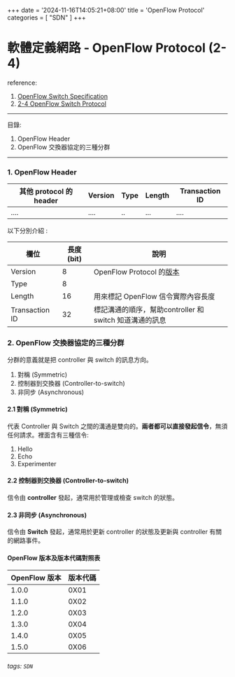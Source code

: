 +++
date = '2024-11-16T14:05:21+08:00'
title = 'OpenFlow Protocol'
categories = [
    "SDN"
]
+++
# 軟體定義網路 - OpenFlow Protocol (2-4)

reference:

1. [OpenFlow Switch Specification](https://opennetworking.org/wp-content/uploads/2014/10/openflow-switch-v1.3.5.pdf)
2. [2-4 OpenFlow Switch Protocol](https://www.youtube.com/watch?v=dYE_AVoXtgA)

----

目錄:

1. OpenFlow Header
2. OpenFlow 交換器協定的三種分群
---

### 1. OpenFlow Header

| 其他 protocol 的 header | Version  |   Type   |  Length  | Transaction ID |
| ---------- | -------- | -------- | -------- | -------- |
|    ....    |   ....   |    ..    |   ...    |   ....   |

以下分別介紹 : 

| 欄位 | 長度 (bit) | 說明 |
| -------- | -------- | -------- |
|Version|8| OpenFlow Protocol 的[版本](#OpenFlow-版本及版本代碼對照表) |
|Type|8||
|Length|16|用來標記 OpenFlow 信令實際內容長度 |
|Transaction ID|32|標記溝通的順序，幫助controller 和 switch 知道溝通的訊息|

### 2. OpenFlow 交換器協定的三種分群

分群的意義就是把 controller 與 switch 的訊息方向。

1. 對稱 (Symmetric)
2. 控制器到交換器 (Controller-to-switch)
3. 非同步 (Asynchronous)

#### 2.1 對稱 (Symmetric)
代表 Controller 與 Switch 之間的溝通是雙向的。**兩者都可以直接發起信令**，無須任何請求。裡面含有三種信令:

1. Hello 
2. Echo
3. Experimenter

#### 2.2 控制器到交換器 (Controller-to-switch)
信令由 **controller** 發起，通常用於管理或檢查 switch 的狀態。

#### 2.3 非同步 (Asynchronous)
信令由 **Switch** 發起，通常用於更新 controller 的狀態及更新與 controller 有關的網路事件。

#### OpenFlow 版本及版本代碼對照表

| OpenFlow 版本 | 版本代碼 |
| ------------- | -------- |
| 1.0.0         | 0X01     |
| 1.1.0         | 0X02     |
| 1.2.0         | 0X03     |
| 1.3.0         | 0X04     |
| 1.4.0         | 0X05     |
| 1.5.0         | 0X06     |


###### tags: `SDN`